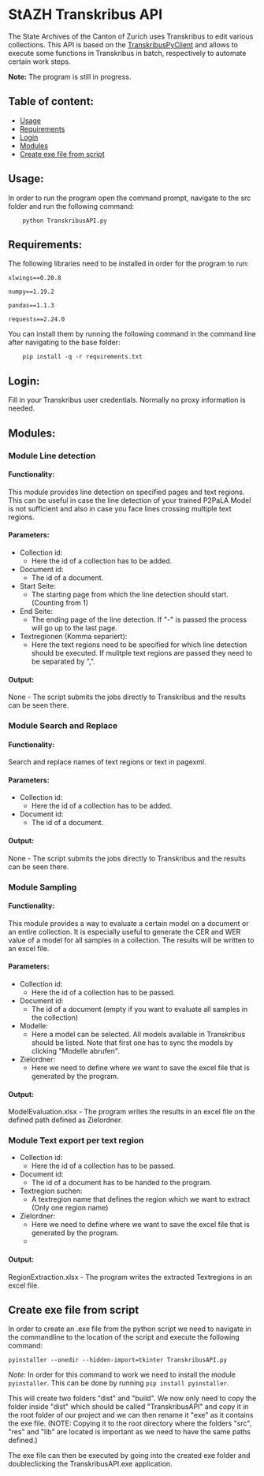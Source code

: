 # StAZH Transkribus API
The State Archives of the Canton of Zurich uses Transkribus to edit various collections. This API is based on the [TranskribusPyClient](https://github.com/Transkribus/TranskribusPyClient) and allows to execute some functions in Transkribus in batch, respectively to automate certain work steps.

**Note:** The program is still in progress.

## Table of content:
- [Usage](#usage)
- [Requirements](#requirements)
- [Login](#login)
- [Modules](#modules)
- [Create exe file from script](#create-exe-file-from-script)

## Usage:

In order to run the program open the command prompt, navigate to the src folder and run the following command:

```
	python TranskribusAPI.py
```

## Requirements:

The following libraries need to be installed in order for the program to run:

```
xlwings==0.20.8

numpy==1.19.2

pandas==1.1.3

requests==2.24.0
```

You can install them by running the following command in the command line after navigating to the base folder:

```
	pip install -q -r requirements.txt
```
## Login:

Fill in your Transkribus user credentials. Normally no proxy information is needed. 

## Modules:
### Module Line detection 

#### Functionality:

This module provides line detection on specified pages and text regions. 
This can be useful in case the line detection of your trained P2PaLA Model is not sufficient and also in case you face lines crossing multiple text regions.

#### Parameters:
- Collection id:
	- Here the id of a collection has to be added.
- Document id:
	- The id of a document.
- Start Seite:
	- The starting page from which the line detection should start. (Counting from 1)
- End Seite:
	- The ending page of the line detection. If "-" is passed the process will go up to the last page.
- Textregionen (Komma separiert):
	- Here the text regions need to be specified for which line detection should be executed. If mulitple text regions are passed they need to be separated by ",".

#### Output:

None - The script submits the jobs directly to Transkribus and the results can be seen there.

### Module Search and Replace

#### Functionality:

Search and replace names of text regions or text in pagexml.

#### Parameters:
- Collection id:
	- Here the id of a collection has to be added.
- Document id:
	- The id of a document.
	
#### Output:

None - The script submits the jobs directly to Transkribus and the results can be seen there.

### Module Sampling

#### Functionality:

This module provides a way to evaluate a certain model on a document or an entire collection. It is especially useful to generate the CER and WER value of a model for all samples in a collection. The results will be written to an excel file.

#### Parameters:

- Collection id:
	- Here the id of a collection has to be passed.
- Document id:
	- The id of a document (empty if you want to evaluate all samples in the collection) 
- Modelle:
	- Here a model can be selected. All models available in Transkribus should be listed.
	  Note that first one has to sync the models by clicking "Modelle abrufen".
- Zielordner:
	- Here we need to define where we want to save the excel file that is generated by the program.

#### Output:

ModelEvaluation.xlsx - The program writes the results in an excel file on the defined path defined as Zielordner.

### Module Text export per text region

- Collection id:
	- Here the id of a collection has to be passed.
- Document id:
	- The id of a document has to be handed to the program.
- Textregion suchen:
	- A textregion name that defines the region which we want to extract (Only one region name)
- Zielordner:
	- Here we need to define where we want to save the excel file that is generated by the program.
	- 
#### Output:

RegionExtraction.xlsx - The program writes the extracted Textregions in an excel file.

## Create exe file from script

In order to create an .exe file from the python script we need to navigate in the commandline to the location of the script and execute the following command:

```
pyinstaller --onedir --hidden-import=tkinter TranskribusAPI.py
```
*Note:* In order for this command to work we need to install the module `pyinstaller`. This can be done by running `pip install pyinstaller`.

This will create two folders "dist" and "build". We now only need to copy the folder inside "dist" which should be called "TranskribusAPI" and copy it in the root folder of our project and we can then rename it "exe" as it contains the exe file.
(NOTE: Copying it to the root directory where the folders "src", "res" and "lib" are located is important as we need to have the same paths defined.)

The exe file can then be executed by going into the created exe folder and doubleclicking the TranskribusAPI.exe application.

